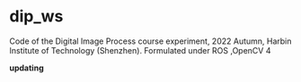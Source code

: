 # dip_ws

Code of the Digital Image Process course experiment, 2022 Autumn, Harbin Institute of Technology (Shenzhen).
Formulated under ROS ,OpenCV 4

**updating**

